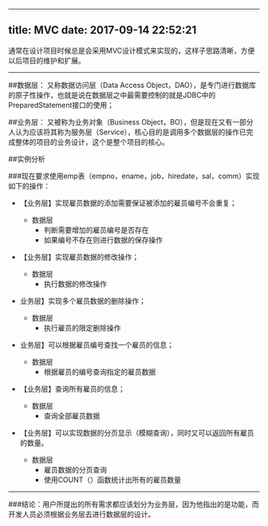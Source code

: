 
---
title: MVC
date: 2017-09-14 22:52:21
---

通常在设计项目时候总是会采用MVC设计模式来实现的，这样子思路清晰，方便以后项目的维护和扩展。

---

##数据层：
又称数据访问层（Data Access Object，DAO），是专门进行数据库的原子性操作，也就是说在数据层之中最需要控制的就是JDBC中的PreparedStatement接口的使用；

##业务层：
又被称为业务对象（Business Object，BO），但是现在又有一部分人认为应该将其称为服务层（Service），核心目的是调用多个数据层的操作已完成整体的项目的业务设计，这个是整个项目的核心。

##实例分析

###现在要求使用emp表（empno，ename，job，hiredate，sal，comm）实现如下的操作：

* 【业务层】实现雇员数据的添加需要保证被添加的雇员编号不会重复；
    * 数据层  
        * 判断需要增加的雇员编号是否存在
        * 如果编号不存在则进行数据的保存操作

* 【业务层】实现雇员数据的修改操作；
    * 数据层 
        * 执行数据的修改操作

* 业务层】实现多个雇员数据的删除操作；
    * 数据层 
        * 执行雇员的限定删除操作

* 业务层】可以根据雇员编号查找一个雇员的信息；
    * 数据层 
        * 根据雇员的编号查询指定的雇员数据

* 【业务层】查询所有雇员的信息；
    * 数据层 
        * 查询全部雇员数据

* 【业务层】可以实现数据的分页显示（模糊查询），同时又可以返回所有雇员的数量。
    * 数据层 
        * 雇员数据的分页查询
        * 使用COUNT（）函数统计出所有的雇员数量

---

###结论：用户所提出的所有需求都应该划分为业务层，因为他指出的是功能，而开发人员必须根据业务层去进行数据层的设计。
